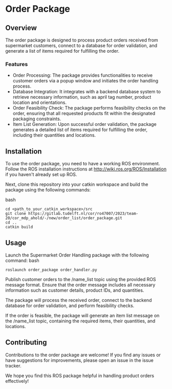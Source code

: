# Order Package

## Overview

The order package is designed to process product orders received from supermarket customers, connect to a database for order validation, and generate a list of items required for fulfilling the order.

### Features
- Order Processing: The package provides functionalities to receive customer orders via a popup window and initiates the order handling process.
- Database Integration: It integrates with a backend database system to retrieve necessary information, such as april tag number, product location and orientations.
- Order Feasibility Check: The package performs feasibility checks on the order, ensuring that all requested products fit within the designated packaging constraints.
- Item List Generation: Upon successful order validation, the package generates a detailed list of items required for fulfilling the order, including their quantities and locations.

## Installation

To use the order package, you need to have a working ROS environment. Follow the ROS installation instructions at http://wiki.ros.org/ROS/Installation if you haven't already set up ROS.

Next, clone this repository into your catkin workspace and build the package using the following commands:

bash
```
cd <path_to_your_catkin_workspace>/src
git clone https://gitlab.tudelft.nl/cor/ro47007/2023/team-20/cor_mdp_ahold/-/new/order_list/order_package.git
cd ..
catkin build
```
## Usage

Launch the Supermarket Order Handling package with the following command:
bash
```
roslaunch order_package order_handler.py
```

Publish customer orders to the /name_list topic using the provided ROS message format. Ensure that the order message includes all necessary information such as customer details, product IDs, and quantities.

The package will process the received order, connect to the backend database for order validation, and perform feasibility checks.

If the order is feasible, the package will generate an item list message on the /name_list topic, containing the required items, their quantities, and locations.

## Contributing

Contributions to the order package are welcome! If you find any issues or have suggestions for improvements, please open an issue in the issue tracker.

We hope you find this ROS package helpful in handling product orders effectively!
